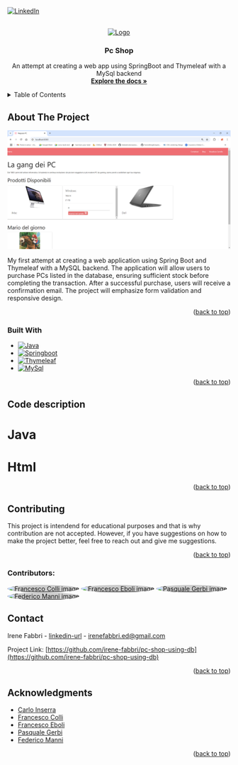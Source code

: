 <a id="readme-top"></a>
[![LinkedIn][linkedin-shield]][linkedin-url]



<!-- PROJECT LOGO -->
<br />
<div align="center">
  <a href="https://github.com/irene-fabbri/pc-shop-using-db">
    <img src="https://cdn-icons-png.flaticon.com/256/17351/17351425.png" alt="Logo" width="80" height="80">
  </a>

<h3 align="center">Pc Shop</h3>

  <p align="center">
    An attempt at creating a web app using SpringBoot and Thymeleaf with a MySql backend
    <br />
    <a href="https://github.com/irene-fabbri/pc-shop-using-db"><strong>Explore the docs »</strong></a>
    <br />
    <!-- TODO: add demo
      <br />
      <a href="https://github.com/github_username/repo_name">View Demo</a>
    -->
  </p>
</div>

<!-- TABLE OF CONTENTS -->
<details>
  <summary>Table of Contents</summary>
  <ol>
    <li>
      <a href="#about-the-project">About The Project</a>
      <ul>
        <li><a href="#built-with">Built With</a></li>
      </ul>
    </li>
    <li><a href="#code-description">Code description</a>
      <ul>
          <li><a href="#java">Java</a></li>
          <li><a href="#html">Html</a></li>
      </ul>
    </li>
    <li><a href="#contributing">Contributing</a></li>
    <li><a href="#contact">Contact</a></li>
    <li><a href="#acknowledgments">Acknowledgments</a></li>
  </ol>
</details>



<!-- ABOUT THE PROJECT -->
## About The Project

[![Pc Shop Screen Shot][product-screenshot]](https://example.com)

My first attempt at creating a web application using Spring Boot and Thymeleaf with a MySQL backend.
The application will allow users to purchase PCs listed in the database, ensuring sufficient stock before completing the transaction. 
After a successful purchase, users will receive a confirmation email. The project will emphasize form validation and responsive design.
<p align="right">(<a href="#readme-top">back to top</a>)</p>

### Built With

* [![Java][Java.com]][Java-url]
* [![Springboot][Spring.io]][Spring-url]
* [![Thymeleaf][Thymeleaf.org]][Thymeleaf-url]
* [![MySql][MySql.com]][MySql-url]

<p align="right">(<a href="#readme-top">back to top</a>)</p>

## Code description

# Java

# Html

<p align="right">(<a href="#readme-top">back to top</a>)</p>

<!-- CONTRIBUTING -->
## Contributing

This project is intendend for educational purposes and that is why contribution are not accepted. However, if you have suggestions on how to make the project better,
feel free to reach out and give me suggestions.

<p align="right">(<a href="#readme-top">back to top</a>)</p>

### Contributors:

  <a href="https://github.com/FrancescoColli"><img src="https://avatars.githubusercontent.com/u/183523732?v=4" alt="Francesco Colli image" style="width: 5vw; height: 5vw; border-radius: 50%; background-color: #ccc;" /></a>
  <a href="https://github.com/ebofra95"><img src="https://avatars.githubusercontent.com/u/183523320?v=4" alt="Francesco Eboli image" style="width: 5vw; height: 5vw; border-radius: 50%; background-color: #ccc;" /></a>
  <a href="https://github.com/Pasquale1702"><img src="https://avatars.githubusercontent.com/u/183523433?v=4" alt="Pasquale Gerbi image" style="width: 5vw; height: 5vw; border-radius: 50%; background-color: #ccc;" /></a>
  <a href="https://github.com/federic553"><img src="https://avatars.githubusercontent.com/u/183523995?v=4" alt="Federico Manni image" style="width: 5vw; height: 5vw; border-radius: 50%; background-color: #ccc;" /></a>

<!-- CONTACT -->
## Contact

Irene Fabbri - [linkedin-url] - irenefabbri.ed@gmail.com

Project Link: [https://github.com/irene-fabbri/pc-shop-using-db](https://github.com/irene-fabbri/pc-shop-using-db)

<p align="right">(<a href="#readme-top">back to top</a>)</p>

<!-- ACKNOWLEDGMENTS -->
## Acknowledgments

* [Carlo Inserra](https://github.com/Carleoinserra)
* [Francesco Colli](https://github.com/FrancescoColli)
* [Francesco Eboli](https://github.com/ebofra95)
* [Pasquale Gerbi]()
* [Federico Manni](https://github.com/federic553)
<p align="right">(<a href="#readme-top">back to top</a>)</p>

<!-- MARKDOWN LINKS & IMAGES -->
<!-- https://www.markdownguide.org/basic-syntax/#reference-style-links -->
[linkedin-shield]: https://img.shields.io/badge/-LinkedIn-black.svg?style=for-the-badge&logo=linkedin&colorB=555
[linkedin-url]: https://linkedin.com/in/ifabbri
[product-screenshot]: images/screen.PNG
[Java.com]: https://img.shields.io/badge/java-%23ED8B00.svg?style=for-the-badge&logo=openjdk&logoColor=white
[Java-url]: https://www.java.com/
[Spring.io]: https://img.shields.io/badge/spring-%236DB33F.svg?style=for-the-badge&logo=spring&logoColor=white
[Spring-url]: https://spring.io/
[Thymeleaf.org]: https://img.shields.io/badge/Thymeleaf-%23005C0F.svg?style=for-the-badge&logo=Thymeleaf&logoColor=white
[Thymeleaf-url]: https://thymeleaf.org/
[MySql.com]: https://img.shields.io/badge/mysql-4479A1.svg?style=for-the-badge&logo=mysql&logoColor=white
[MySql-url]: https://www.mysql.com/
